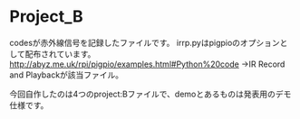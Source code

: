 # Project_B
codesが赤外線信号を記録したファイルです。
irrp.pyはpigpioのオプションとして配布されています。
http://abyz.me.uk/rpi/pigpio/examples.html#Python%20code
→IR Record and Playbackが該当ファイル。

今回自作したのは4つのproject:Bファイルで、demoとあるものは発表用のデモ仕様です。
